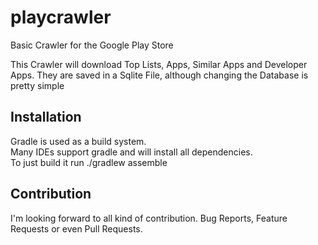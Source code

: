 # playcrawler
Basic Crawler for the Google Play Store  

This Crawler will download Top Lists, Apps, Similar Apps and Developer Apps. They are saved in a Sqlite File, although changing the Database is pretty simple

## Installation
Gradle is used as a build system.  
Many IDEs support gradle and will install all dependencies.  
To just build it run ./gradlew assemble

## Contribution
I'm looking forward to all kind of contribution. Bug Reports, Feature Requests or even Pull Requests.

